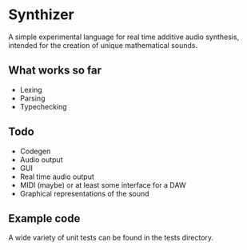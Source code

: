 # Synthizer
A simple experimental language for real time additive audio synthesis, intended for the creation of unique mathematical sounds.

## What works so far
- Lexing
- Parsing
- Typechecking

## Todo
- Codegen
- Audio output
- GUI
- Real time audio output
- MIDI (maybe) or at least some interface for a DAW
- Graphical representations of the sound

## Example code
A wide variety of unit tests can be found in the tests directory.
